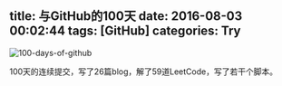 title: 与GitHub的100天
date: 2016-08-03 00:02:44
tags: [GitHub]
categories: Try
---

![100-days-of-github](https://blog.wislay.com/wp-content/uploads/2016/08/100-days-of-github.png)

100天的连续提交，写了26篇blog，解了59道LeetCode，写了若干个脚本。

